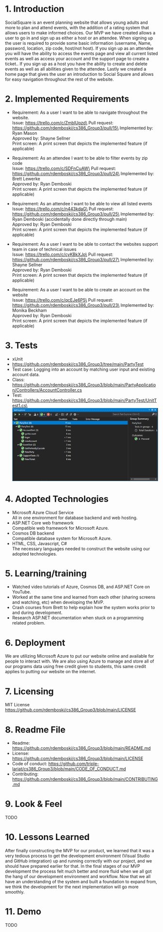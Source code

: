 # 1. Introduction
SocialSquare is an event planning website that allows young adults and more to plan and attend events, with the addition of a rating system that allows users to make informed choices. Our MVP we have created allows a user to go in and sign up as either a host or an attendee. When signing up the user is required to provide some basic information (username, Name, password, location, zip code, host/not host). If you sign up as an attendee you will have the ability to access the events page and view all current listed events as well as access your account and the support page to create a ticket.. If you sign up as a host you have the ability to create and delete events as well as all abilities given to the attendee. Lastly we created a home page that gives the user an introduction to Social Square and allows for easy navigation throughout the rest of the website.

# 2. Implemented Requirements
- Requirement: As a user I want to be able to navigate throughout the website.\
Issue: https://trello.com/c/ZmblUpzd\
Pull request: https://github.com/rdemboski/cs386_Group3/pull/15\
Implemented by: Ryan Mason\
Approved by: Shayne Sellner\
Print screen: A print screen that depicts the implemented feature (if applicable)
- Requirement: As an attendee I want to be able to filter events by zip code\
Issue: https://trello.com/c/SDFnCuAW\
Pull request: https://github.com/rdemboski/cs386_Group3/pull/24\
Implemented by: Brett Lewerke\
Approved by: Ryan Demboski\
Print screen: A print screen that depicts the implemented feature (if applicable)

- Requirement: As an attendee I want to be able to view all listed events\
Issue: https://trello.com/c/n443kdaG\
Pull request: https://github.com/rdemboski/cs386_Group3/pull/25\
Implemented by: Ryan Demboski (accidentally done directly through main)\
Approved by: Ryan Demboski\
Print screen: A print screen that depicts the implemented feature (if applicable)

- Requirement: As a user I want to be able to contact the websites support team in case of technical issues\
Issue: https://trello.com/c/cyKBkXJp\
Pull request: https://github.com/rdemboski/cs386_Group3/pull/27\
Implemented by: Shayne Sellner\
Approved by: Ryan Demboski\
Print screen: A print screen that depicts the implemented feature (if applicable)

- Requirement: As a user I want to be able to create an account on the website\
Issue: https://trello.com/c/qcEJe6P5\
Pull request: https://github.com/rdemboski/cs386_Group3/pull/23\
Implemented by: Monika Beckham\
Approved by: Ryan Demboski\
Print screen: A print screen that depicts the implemented feature (if applicable)

# 3. Tests
- xUnit
- https://github.com/rdemboski/cs386_Group3/tree/main/PartyTest
- Test case: Logging into an account by matching user input and existing account data. 
- Class: https://github.com/rdemboski/cs386_Group3/blob/main/PartyApplication/Controllers/AccountController.cs
- Test:
https://github.com/rdemboski/cs386_Group3/blob/main/PartyTest/UnitTest1.cs\
![Image of the specified test](testImage.png)

# 4. Adopted Technologies
- Microsoft Azure Cloud Service\
All in one environment for database backend and web hosting.
- ASP.NET Core web framework\
Compatible web framework for Microsoft Azure.
- Cosmos DB backend\
Compatible database system for Microsoft Azure.
- HTML, CSS, Javascript, C#\
The necessary languages needed to construct the website using our adopted technologies.

# 5. Learning/training
- Watched video tutorials of Azure, Cosmos DB, and ASP.NET Core on YouTube.
- Worked at the same time and learned from each other (sharing screens and watching, etc) when developing the MVP.
- Crash courses from Brett to help explain how the system works prior to and during development.
- Research ASP.NET documentation when stuck on a programming related problem.

# 6. Deployment
We are utilizing Microsoft Azure to put our website online and available for people to interact with. We are also using Azure to manage and store all of our programs data using free credit given to students, this same credit applies to putting our website on the internet.

# 7. Licensing
MIT License\
https://github.com/rdemboski/cs386_Group3/blob/main/LICENSE

# 8. Readme File
- Readme: https://github.com/rdemboski/cs386_Group3/blob/main/README.md
- License: https://github.com/rdemboski/cs386_Group3/blob/main/LICENSE
- Code of conduct: https://github.com/triple-lariat/cs386_Group3/blob/main/CODE_OF_CONDUCT.md
- Contributing: https://github.com/rdemboski/cs386_Group3/blob/main/CONTRIBUTING.md

# 9. Look & Feel
TODO

# 10. Lessons Learned
After finally constructing the MVP for our product, we learned that it was a very tedious process to get the development environment (Visual Studio and GitHub integration) up and running correctly with our project, and we should have prepared earlier for that. In the final stages of our MVP development the process felt much better and more fluid when we all got the hang of our development environment and workflow. Now that we all have an understanding of the system and built a foundation to expand from, we think the development for the next implementation will go more smoothly.

# 11. Demo
TODO